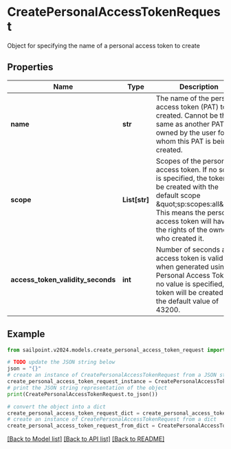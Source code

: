 # CreatePersonalAccessTokenRequest

Object for specifying the name of a personal access token to create

## Properties

Name | Type | Description | Notes
------------ | ------------- | ------------- | -------------
**name** | **str** | The name of the personal access token (PAT) to be created. Cannot be the same as another PAT owned by the user for whom this PAT is being created. | 
**scope** | **List[str]** | Scopes of the personal  access token. If no scope is specified, the token will be created with the default scope \&quot;sp:scopes:all\&quot;. This means the personal access token will have all the rights of the owner who created it. | [optional] 
**access_token_validity_seconds** | **int** | Number of seconds an access token is valid when generated using this Personal Access Token. If no value is specified, the token will be created with the default value of 43200. | [optional] 

## Example

```python
from sailpoint.v2024.models.create_personal_access_token_request import CreatePersonalAccessTokenRequest

# TODO update the JSON string below
json = "{}"
# create an instance of CreatePersonalAccessTokenRequest from a JSON string
create_personal_access_token_request_instance = CreatePersonalAccessTokenRequest.from_json(json)
# print the JSON string representation of the object
print(CreatePersonalAccessTokenRequest.to_json())

# convert the object into a dict
create_personal_access_token_request_dict = create_personal_access_token_request_instance.to_dict()
# create an instance of CreatePersonalAccessTokenRequest from a dict
create_personal_access_token_request_from_dict = CreatePersonalAccessTokenRequest.from_dict(create_personal_access_token_request_dict)
```
[[Back to Model list]](../README.md#documentation-for-models) [[Back to API list]](../README.md#documentation-for-api-endpoints) [[Back to README]](../README.md)


